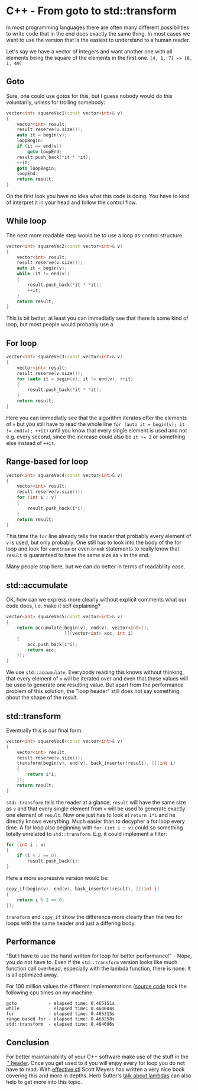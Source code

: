 # C++ - From goto to std::transform

In most programming languages there are often many different possibilities to write code that in the end does exactly the same thing. In most cases we want to use the version that is the easiest to understand to a human reader.

Let's say we have a vector of integers and want another one with all elements being the square of the elements in the first one.
`[4, 1, 7] -> [8, 1, 49]`


## Goto
Sure, one could use gotos for this, but I guess nobody would do this voluntarily, unless for trolling somebody:

```c++
vector<int> squareVec1(const vector<int>& v)
{
    vector<int> result;
    result.reserve(v.size());
    auto it = begin(v);
    loopBegin:
    if (it == end(v))
        goto loopEnd;
    result.push_back(*it * *it);
    ++it;
    goto loopBegin;
    loopEnd:
    return result;
}
```
On the first look you have no idea what this code is doing. You have to kind of interpret it in your head and follow the control flow.


## While loop
The next more readable step would be to use a loop as control structure.
```c++
vector<int> squareVec2(const vector<int>& v)
{
    vector<int> result;
    result.reserve(v.size());
    auto it = begin(v);
    while (it != end(v))
    {
        result.push_back(*it * *it);
        ++it;
    }
    return result;
}
```
This is bit better, at least you can immediatly see that there is some kind of loop, but most people would probably use a


## For loop
```c++
vector<int> squareVec3(const vector<int>& v)
{
    vector<int> result;
    result.reserve(v.size());
    for (auto it = begin(v); it != end(v); ++it)
    {
        result.push_back(*it * *it);
    }
    return result;
}
```
Here you can immediatly see that the algorithm iterates ofter the elements of `v` but you still have to read the whole line `for (auto it = begin(v); it != end(v); ++it)` until you know that every single element is used and not e.g. every second, since the increase could also be `it += 2` or something else instead of `++it`.


## Range-based for loop
```c++
vector<int> squareVec4(const vector<int>& v)
{
    vector<int> result;
    result.reserve(v.size());
    for (int i : v)
    {
        result.push_back(i*i);
    }
    return result;
}
```
This time the `for` line already tells the reader that probably every element of `v` is used, but only probably. One still has to look into the body of the for loop and look for `continue` or even `break` statements to really know that `result` is guaranteed to have the same size as `v` in the end.

Many people stop here, but we can do better in terms of readability ease.


## std::accumulate
OK, how can we express more clearly without explicit comments what our code does, i.e. make it self explaining?
```c++
vector<int> squareVec5(const vector<int>& v)
{
    return accumulate(begin(v), end(v), vector<int>(),
                      [](vector<int> acc, int i)
    {
        acc.push_back(i*i);
        return acc;
    });
}
```
We use `std::accumulate`. Everybody reading this knows without thinking, that every element of `v` will be iterated over and even that these values will be used to generate one resulting value. But apart from the performance problem of this solution, the "loop header" still does not say something about the shape of the result.


## std::transform
Eventually this is our final form.
```c++
vector<int> squareVec6(const vector<int>& v)
{
    vector<int> result;
    result.reserve(v.size());
    transform(begin(v), end(v), back_inserter(result), [](int i)
    {
        return i*i;
    });
    return result;
}
```
`std::transform` tells the reader at a glance, `result` will have the same size as `v` and that every single element from `v` will be used to generate exactly one element of `result`.
Now one just has to look at `return i*i` and he directly knows everything.
Much easier than to decypher a for loop every time.
A for loop also beginning with `for (int i : v)` could so something totally unrelated to `std::transform`. E.g. it could implement a filter:
```c++
for (int i : v)
{
    if (i % 2 == 0)
        result.push_back(i);
}
```

Here a more expressive version would be:
```c++
copy_if(begin(v), end(v), back_inserter(result), [](int i)
{
    return i % 2 == 0;
});
```
`transform` and `copy_if` show the difference more clearly than the two for loops with the same header and just a differing body.

## Performance
"But I have to use the hand written for loop for better performance!" - Nope, you do not have to.
Even if the `std::transform` version looks like much function call overhead, especially with the lambda function, there is none. It is all optimized away.

For 100 million values the different implementations ([source code](https://gist.github.com/Dobiasd/839acc2bc7a1f48a5063) took the following cpu times on my machine:
```
goto            - elapsed time: 0.465151s
while           - elapsed time: 0.464604s
for             - elapsed time: 0.465315s
range based for - elapsed time: 0.463258s
std::transform  - elapsed time: 0.464696s
```

## Conclusion
For better maintainability of your C++ software make use of the stuff in the [`<algorithm>' header](http://en.cppreference.com/w/cpp/algorithm). Once you get used to it you will enjoy every for loop you do not have to read.
With [effective stl](http://www.amazon.com/dp/0201749629) Scott Meyers has written a very nice book covering this and more in depths.
Herb Sutter's [talk about lambdas](https://www.youtube.com/watch?v=rcgRY7sOA58) can also help to get more into this topic.